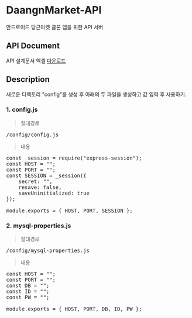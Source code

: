 # DaangnMarket-API
안드로이드 당근마켓 클론 앱을 위한 API 서버

## API Document
API 설계문서 엑셀 [다운로드](https://github.com/Park-SM/DaangnMarket-API/files/6950422/API.xlsx)


## Description
새로운 디렉토리 "config"를 생성 후 아래의 두 파일을 생성하고 값 입력 후 사용하기.

### 1. config.js
>절대경로
<pre>
/config/config.js
</pre>

>내용
<pre>
const _session = require("express-session");
const HOST = "";
const PORT = "";
const SESSION = _session({
    secret: "",
    resave: false,
    saveUninitialized: true
});

module.exports = { HOST, PORT, SESSION };
</pre>

### 2. mysql-properties.js
>절대경로
<pre>
/config/mysql-properties.js
</pre>

>내용
<pre>
const HOST = "";
const PORT = "";
const DB = "";
const ID = "";
const PW = "";

module.exports = { HOST, PORT, DB, ID, PW };
</pre>


